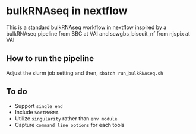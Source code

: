 # bulkRNAseq in nextflow

This is a standard bulkRNAseq workflow in nextflow inspired by a bulkRNAseq pipeline from BBC at VAI and scwgbs_biscuit_nf from njspix at VAI

## How to run the pipeline
Adjust the slurm job setting and then, `sbatch run_bulkRNAseq.sh`

## To do
- Support `single end`
- Include `SortMeRNA`
- Utilize `singularity` rather than `env module`
- Capture `command line options` for each tools